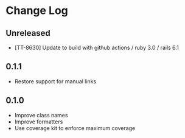 # Change Log

## Unreleased

- [TT-8630] Update to build with github actions / ruby 3.0 / rails 6.1

## 0.1.1

* Restore support for manual links

## 0.1.0

* Improve class names
* Improve formatters
* Use coverage kit to enforce maximum coverage
